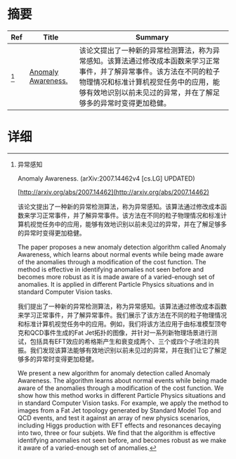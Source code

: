 # 摘要

| Ref | Title | Summary |
| --- | --- | --- |
| [^1] | [Anomaly Awareness.](http://arxiv.org/abs/2007.14462) | 该论文提出了一种新的异常检测算法，称为异常感知。该算法通过修改成本函数来学习正常事件，并了解异常事件。该方法在不同的粒子物理情况和标准计算机视觉任务中的应用，能够有效地识别以前未见过的异常，并在了解足够多的异常时变得更加稳健。 |

# 详细

[^1]: 异常感知

    Anomaly Awareness. (arXiv:2007.14462v4 [cs.LG] UPDATED)

    [http://arxiv.org/abs/2007.14462](http://arxiv.org/abs/2007.14462)

    该论文提出了一种新的异常检测算法，称为异常感知。该算法通过修改成本函数来学习正常事件，并了解异常事件。该方法在不同的粒子物理情况和标准计算机视觉任务中的应用，能够有效地识别以前未见过的异常，并在了解足够多的异常时变得更加稳健。

    The paper proposes a new anomaly detection algorithm called Anomaly Awareness, which learns about normal events while being made aware of the anomalies through a modification of the cost function. The method is effective in identifying anomalies not seen before and becomes more robust as it is made aware of a varied-enough set of anomalies. It is applied in different Particle Physics situations and in standard Computer Vision tasks.

    我们提出了一种新的异常检测算法，称为异常感知。该算法通过修改成本函数来学习正常事件，并了解异常事件。我们展示了该方法在不同的粒子物理情况和标准计算机视觉任务中的应用。例如，我们将该方法应用于由标准模型顶夸克和QCD事件生成的Fat Jet拓扑的图像，并针对一系列新物理场景进行测试，包括具有EFT效应的希格斯产生和衰变成两个、三个或四个子喷注的共振。我们发现该算法能够有效地识别以前未见过的异常，并在我们让它了解足够多的异常时变得更加稳健。

    We present a new algorithm for anomaly detection called Anomaly Awareness. The algorithm learns about normal events while being made aware of the anomalies through a modification of the cost function. We show how this method works in different Particle Physics situations and in standard Computer Vision tasks. For example, we apply the method to images from a Fat Jet topology generated by Standard Model Top and QCD events, and test it against an array of new physics scenarios, including Higgs production with EFT effects and resonances decaying into two, three or four subjets. We find that the algorithm is effective identifying anomalies not seen before, and becomes robust as we make it aware of a varied-enough set of anomalies.
    

